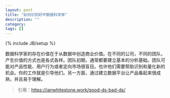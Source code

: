 ```yaml
---
layout: post
title: "如何识别好坏数据科学家"
description: ""
category: 
tags: []
---
```

{% include JB/setup %}

数据科学家的存在价值在于从数据中创造商业价值。在不同的公司，不同的团队，产生价值的方式也是各式各样。团队初期，通常都要建立基本的分析基础。团队可能对产品性能、用户行为或者定向市场很盲目。也许他们需要帮助识别和量化新的机会。你的工作就是引导他们。另一方面，通过建立数据平台让产品看起来很成熟，并且易于理解。

> 引用：https://ianwhitestone.work/good-ds-bad-ds/
